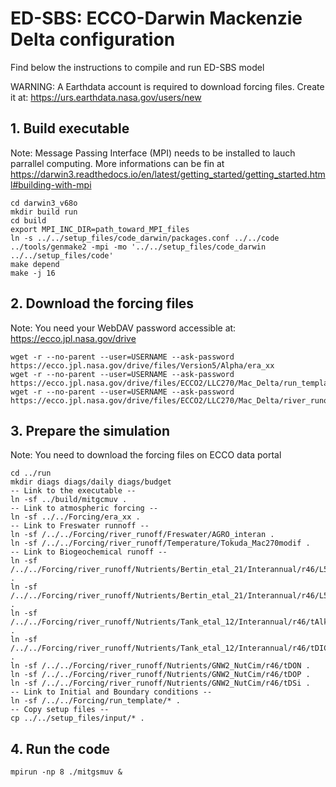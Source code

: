 # ED-SBS: ECCO-Darwin Mackenzie Delta configuration

Find below the instructions to compile and run ED-SBS model

WARNING: A Earthdata account is required to download forcing files. Create it at: https://urs.earthdata.nasa.gov/users/new

## 1. Build executable
Note: Message Passing Interface (MPI) needs to be installed to lauch parrallel computing.
More informations can be fin at https://darwin3.readthedocs.io/en/latest/getting_started/getting_started.html#building-with-mpi

```
cd darwin3_v68o
mkdir build run
cd build
export MPI_INC_DIR=path_toward_MPI_files
ln -s ../../setup_files/code_darwin/packages.conf ../../code
../tools/genmake2 -mpi -mo '../../setup_files/code_darwin ../../setup_files/code'
make depend
make -j 16
```

## 2. Download the forcing files
Note: You need your WebDAV password accessible at: https://ecco.jpl.nasa.gov/drive
```
wget -r --no-parent --user=USERNAME --ask-password https://ecco.jpl.nasa.gov/drive/files/Version5/Alpha/era_xx
wget -r --no-parent --user=USERNAME --ask-password https://ecco.jpl.nasa.gov/drive/files/ECCO2/LLC270/Mac_Delta/run_template/32_Tracers_Nr46
wget -r --no-parent --user=USERNAME --ask-password https://ecco.jpl.nasa.gov/drive/files/ECCO2/LLC270/Mac_Delta/river_runoff
```

## 3. Prepare the simulation
Note: You need to download the forcing files on ECCO data portal 

```
cd ../run
mkdir diags diags/daily diags/budget
-- Link to the executable --
ln -sf ../build/mitgcmuv .
-- Link to atmospheric forcing --
ln -sf ../../Forcing/era_xx .
-- Link to Freswater runnoff --
ln -sf /../../Forcing/river_runoff/Freswater/AGRO_interan .
ln -sf /../../Forcing/river_runoff/Temperature/Tokuda_Mac270modif .
-- Link to Biogeochemical runoff --
ln -sf /../../Forcing/river_runoff/Nutrients/Bertin_etal_21/Interannual/r46/L50_R50/tDOCl .
ln -sf /../../Forcing/river_runoff/Nutrients/Bertin_etal_21/Interannual/r46/L50_R50/tDOCr .
ln -sf /../../Forcing/river_runoff/Nutrients/Tank_etal_12/Interannual/r46/tAlk .
ln -sf /../../Forcing/river_runoff/Nutrients/Tank_etal_12/Interannual/r46/tDIC .
ln -sf /../../Forcing/river_runoff/Nutrients/GNW2_NutCim/r46/tDON .
ln -sf /../../Forcing/river_runoff/Nutrients/GNW2_NutCim/r46/tDOP .
ln -sf /../../Forcing/river_runoff/Nutrients/GNW2_NutCim/r46/tDSi .
-- Link to Initial and Boundary conditions -- 
ln -sf /../../Forcing/run_template/* .
-- Copy setup files -- 
cp ../../setup_files/input/* .
```
## 4. Run the code

```
mpirun -np 8 ./mitgsmuv &
```
